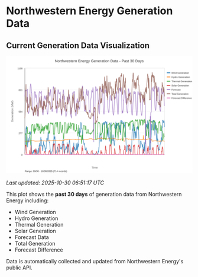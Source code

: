 # Northwestern Energy Generation Data

## Current Generation Data Visualization

![Northwestern Energy Generation Data](images/nwe_generation_plot.svg)

*Last updated: 2025-10-30 06:51:17 UTC*

This plot shows the **past 30 days** of generation data from Northwestern Energy including:
- Wind Generation
- Hydro Generation  
- Thermal Generation
- Solar Generation
- Forecast Data
- Total Generation
- Forecast Difference

Data is automatically collected and updated from Northwestern Energy's public API.

